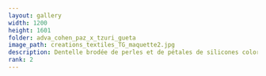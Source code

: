 ```yaml
---
layout: gallery
width: 1200
height: 1601
folder: adva_cohen_paz_x_tzuri_gueta
image_path: creations_textiles_TG_maquette2.jpg
description: Dentelle brodée de perles et de pétales de silicones colorés et patinés d’or
rank: 2
---
```

